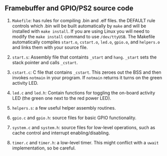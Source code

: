 ## Framebuffer and GPIO/PS2 source code

1. `Makefile`:  has rules for compiling .bin and .elf files. the DEFAULT rule 
   controls which .bin will be built automatically by `make` and will be
   installed with `make install`. If you are using Linux you will need to
   modify the `make install` command to use `/dev/ttyUSB`. The Makefile
   automatically compiles `start.o`, `cstart.o`, `led.o`, `gpio.o`,
   and `helpers.o` and links them with your source file.

1. `start.s`: Assembly file that containts `_start` and `hang`. `_start`
   sets the stack pointer and calls `_cstart`. 

1. `cstart.c`: C file that contains `_cstart`. This zeroes out the BSS and
   then invokes `notmain` in your program. If `notmain` returns it turns
   on the green activity LED.

1. `led.c` and `led.h`: Contain functions for toggling the on-board
    activity LED (the green one next to the red power LED).

1. `helpers.s`: a few useful helper assembly routines.

1. `gpio.c` and `gpio.h`: source files for basic GPIO functionality.

1. `system.c` and `system.h`: source files for low-level operations, such
    as cache control and interrupt enabling/disabling.

1. `timer.c` and `timer.h`: a low-level timer. This might conflict with
    a `uwait` implementation, so be careful.




